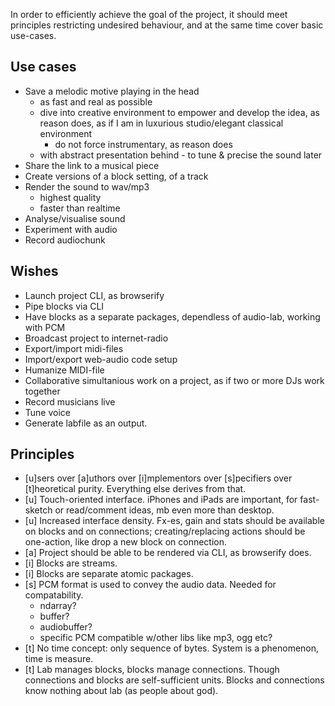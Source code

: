 In order to efficiently achieve the goal of the project, it should meet principles restricting undesired behaviour, and at the same time cover basic use-cases.


## Use cases

* Save a melodic motive playing in the head
	* as fast and real as possible
	* dive into creative environment to empower and develop the idea, as reason does, as if I am in luxurious studio/elegant classical environment
		* do not force instrumentary, as reason does
	* with abstract presentation behind - to tune & precise the sound later
* Share the link to a musical piece
* Create versions of a block setting, of a track
* Render the sound to wav/mp3
	* highest quality
	* faster than realtime
* Analyse/visualise sound
* Experiment with audio
* Record audiochunk


## Wishes

* Launch project CLI, as browserify
* Pipe blocks via CLI
* Have blocks as a separate packages, dependless of audio-lab, working with PCM
* Broadcast project to internet-radio
* Export/import midi-files
* Import/export web-audio code setup
* Humanize MIDI-file
* Collaborative simultanious work on a project, as if two or more DJs work together
* Record musicians live
* Tune voice
* Generate labfile as an output.



## Principles

* [u]sers over [a]uthors over [i]mplementors over [s]pecifiers over [t]heoretical purity. Everything else derives from that.
* [u] Touch-oriented interface. iPhones and iPads are important, for fast-sketch or read/comment ideas, mb even more than desktop.
* [u] Increased interface density. Fx-es, gain and stats should be available on blocks and on connections; creating/replacing actions should be one-action, like drop a new block on connection.
* [a] Project should be able to be rendered via CLI, as browserify does.
* [i] Blocks are streams.
* [i] Blocks are separate atomic packages.
* [s] PCM format is used to convey the audio data. Needed for compatability.
	* ndarray?
	* buffer?
	* audiobuffer?
	* specific PCM compatible w/other libs like mp3, ogg etc?
* [t] No time concept: only sequence of bytes. System is a phenomenon, time is measure.
* [t] Lab manages blocks, blocks manage connections. Though connections and blocks are self-sufficient units. Blocks and connections know nothing about lab (as people about god).